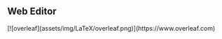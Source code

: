 
<section id="webeditor">
  <div class="grid-wrapper">
    <!-- <div class="logo"></div> -->
    <h1>Web Editor</h1>
    <div data-markdown class="content" style="margin: auto;">
        [![overleaf](assets/img/LaTeX/overleaf.png)](https://www.overleaf.com)
    </div>
  </div>
</section>
